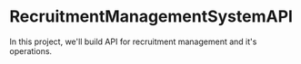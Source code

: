 # RecruitmentManagementSystemAPI
In this project, we'll build API for recruitment management and it's operations.
